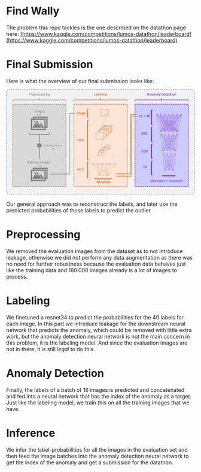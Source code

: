 # Find Wally
The problem this repo tackles is the one described on the datathon page here: [https://www.kaggle.com/competitions/lumos-datathon/leaderboard](https://www.kaggle.com/competitions/lumos-datathon/leaderboard)

# Final Submission
Here is what the overview of our final submission looks like:

![](assets/overview.png)

Our general approach was to reconstruct the labels, and later use the predicted probabilities of those labels to predict the outlier

# Preprocessing
We removed the evaluation images from the dataset as to not introduce leakage, otherwise we did not perform any data augmentation as there was no need for
further robustness because the evaluation data behaves just like the training data and 180.000 images already is a lot of images to process.

# Labeling
We finetuned a resnet34 to predict the probabilities for the 40 labels for each image. In this part we introduce leakage for the
downstream neural network that predicts the anomaly, which could be removed with little extra work,
but the anomaly detection neural network is not the main concern in this problem, it is the labeling model.
And since the evaluation images are not in there, it is still *legal* to do this.

# Anomaly Detection
Finally, the labels of a batch of 16 images is predicted and concatenated and fed into a neural network that has the 
index of the anomaly as a target. Just like the labeling model, we train this on all the training images that we have.

# Inference
We infer the label-probabilities for all the images in the evaluation set and then feed the image batches
into the anomaly detection neural network to get the index of the anomaly and get a submission for the datathon.